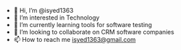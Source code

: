 - 👋 Hi, I’m @isyed1363
- 👀 I’m interested in Technology
- 🌱 I’m currently learning tools for software testing
- 💞️ I’m looking to collaborate on CRM software companies
- 📫 How to reach me isyed1363@gmail.com

<!---
isyed1363/isyed1363 is a ✨ special ✨ repository because its `README.md` (this file) appears on your GitHub profile.
You can click the Preview link to take a look at your changes.
--->
